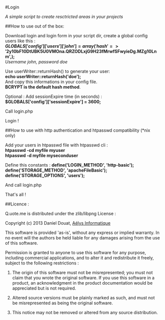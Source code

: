 #Login

*A simple script to create resctricted areas in your projects*

##How to use out of the box:

Download login and login form in your script dir, create a global config users like this :  
**$GLOBALS['config']['users']['john'] = array('hash' => '$2y$10$bF10DtUBK5U0VMOna.QRZODLxjG9H23fMrwfSFwyieDg.MZg10Lnm',);**  
_Username john, password doe_

Use userWriter::returnHash() to generate your user:  
**echo userWriter::returnHash('doe');**  
And copy this informations in your config file.  
**BCRYPT is the default hash method**. 

Optional : Add sessionExpire time (in seconds) :  
**$GLOBALS['config']['sessionExpire'] = 3600;**

Call login.php  

Login !  

##How to use with http authentication and htpasswd compatibility (*nix only)

Add your users in htpasswd file with htpasswd cli :  
**htpasswd -cd myfile myuser**  
**htpasswd -d myfile myseconduser**  

Define this constants :
**define('LOGIN_METHOD', 'http-basic');**  
**define('STORAGE_METHOD', 'apacheFileBasic');**  
**define('STORAGE_OPTIONS', 'users');**

And call login.php  

That's all !  

##Licence :

Q.uote.me is distributed under the zlib/libpng License :

Copyright (c) 2013 Daniel Douat, [Aélys Informatique](http://aelys-info.fr)

This software is provided 'as-is', without any express or implied warranty. In no event will the authors be held liable for any damages arising from the use of this software.  

Permission is granted to anyone to use this software for any purpose, including commercial applications, and to alter it and redistribute it freely, subject to the following restrictions :  

1. The origin of this software must not be misrepresented; you must not claim that you wrote the original software. If you use this software in a product, an acknowledgment in the product documentation would be appreciated but is not required.  

2. Altered source versions must be plainly marked as such, and must not be misrepresented as being the original software.  

3. This notice may not be removed or altered from any source distribution.
